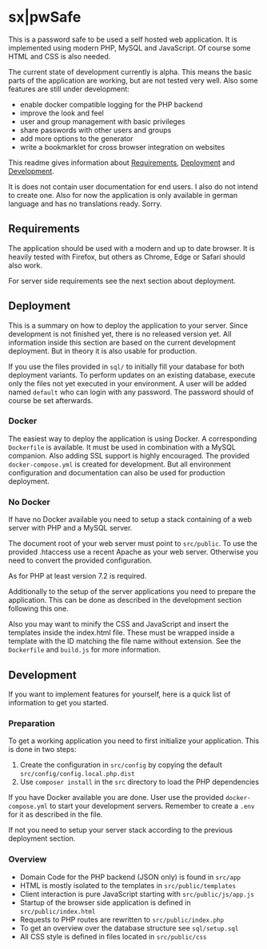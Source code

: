 # sx|pwSafe

This is a password safe to be used a self hosted web application. 
It is implemented using modern PHP, MySQL and JavaScript. Of course some HTML and CSS is also needed.

The current state of development currently is alpha. 
This means the basic parts of the application are working, but are not tested very well.
Also some features are still under development:
* enable docker compatible logging for the PHP backend
* improve the look and feel
* user and group management with basic privileges
* share passwords with other users and groups
* add more options to the generator
* write a bookmarklet for cross browser integration on websites

This readme gives information about 
[Requirements](#requirements), 
[Deployment](#deployment) and 
[Development](#development). 

It is does not contain user documentation for end users. I also do not intend to create one.
Also for now the application is only available in german language and has no translations ready. Sorry.

## Requirements

The application should be used with a modern and up to date browser. 
It is heavily tested with Firefox, but others as Chrome, Edge or Safari should also work.

For server side requirements see the next section about deployment.

## Deployment

This is a summary on how to deploy the application to your server.
Since development is not finished yet, there is no released version yet.
All information inside this section are based on the current development deployment. 
But in theory it is also usable for production.

If you use the files provided in `sql/` to initially fill your database for both deployment variants.
To perform updates on an existing database, execute only the files not yet executed in your environment. 
A user will be added named `default` who can login with any password. The password should of course be set afterwards.

### Docker

The easiest way to deploy the application is using Docker. 
A corresponding `Dockerfile` is available. 
It must be used in combination with a MySQL companion. Also adding SSL support is highly encouraged.
The provided `docker-compose.yml` is created for development. 
But all environment configuration and documentation can also be used for production deployment.

### No Docker

If have no Docker available you need to setup a stack containing of a web server with PHP and a MySQL server. 

The document root of your web server must point to `src/public`.
To use the provided .htaccess use a recent Apache as your web server. 
Otherwise you need to convert the provided configuration.

As for PHP at least version 7.2 is required.

Additionally to the setup of the server applications you need to prepare the application. 
This can be done as described in the development section following this one.

Also you may want to minify the CSS and JavaScript and insert the templates inside the index.html file.
These must be wrapped inside a template with the ID matching the file name without extension.
See the `Dockerfile` and `build.js` for more information.

## Development

If you want to implement features for yourself, here is a quick list of information to get you started.

### Preparation

To get a working application you need to first initialize your application.
This is done in two steps:
1. Create the configuration in `src/config` by copying the default `src/config/config.local.php.dist`
2. Use `composer install` in the `src` directory to load the PHP dependencies

If you have Docker available you are done. User use the provided `docker-compose.yml` to start your development servers.
Remember to create a `.env` for it as described in the file.

If not you need to setup your server stack according to the previous deployment section.

### Overview 

* Domain Code for the PHP backend (JSON only) is found in `src/app`
* HTML is mostly isolated to the templates in `src/public/templates`
* Client interaction is pure JavaScript starting with `src/public/js/app.js`
* Startup of the browser side application is defined in `src/public/index.html`
* Requests to PHP routes are rewritten to `src/public/index.php` 
* To get an overview over the database structure see `sql/setup.sql`
* All CSS style is defined in files located in `src/public/css`

